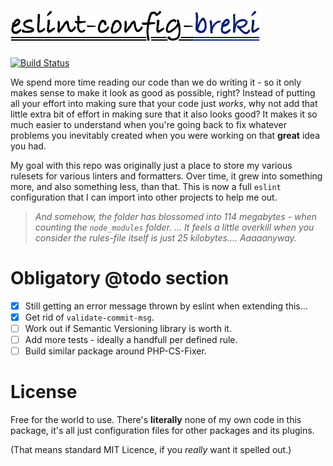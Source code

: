 # [![eslint-config-breki](./ecb.png)](https://github.com/BrekiTomasson/breki-eslint-config)

[![Build
Status](https://travis-ci.org/BrekiTomasson/breki-eslint-config.svg?branch=master)](https://travis-ci.org/BrekiTomasson/breki-eslint-config)

We spend more time reading our code than we do writing it - so it only makes
sense to make it look as good as possible, right? Instead of putting all your
effort into making sure that your code just _works_, why not add that little
extra bit of effort in making sure that it also looks good? It makes it so much
easier to understand when you're going back to fix whatever problems you 
inevitably created when you were working on that **great** idea you had.

My goal with this repo was originally just a place to store my various rulesets
for various linters and formatters. Over time, it grew into something more,
and also something less, than that. This is now a full `eslint` configuration
that I can import into other projects to help me out.

> _And somehow, the folder has blossomed into 114 megabytes - when counting the
> `node_modules` folder. ... It feels a little overkill when you consider the 
> rules-file itself is just 25 kilobytes.... Aaaaanyway._

# Obligatory @todo section

- [x] Still getting an error message thrown by eslint when extending this...
- [x] Get rid of `validate-commit-msg`.
- [ ] Work out if Semantic Versioning library is worth it.
- [ ] Add more tests - ideally a handfull per defined rule.
- [ ] Build similar package around PHP-CS-Fixer.

# License

Free for the world to use. There's **literally** none of my own code in this 
package, it's all just configuration files for other packages and its plugins.

(That means standard MIT Licence, if you *really* want it spelled out.)
